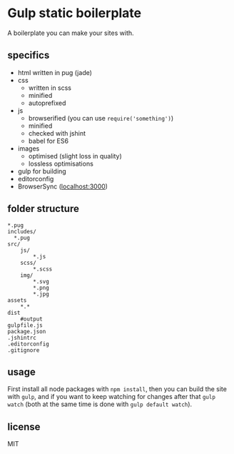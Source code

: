 # Gulp static boilerplate

A boilerplate you can make your sites with.

## specifics

* html written in pug (jade)
* css
    * written in scss
    * minified
    * autoprefixed
* js
    * browserified (you can use `require('something')`)
    * minified
    * checked with jshint
    * babel for ES6
* images
    * optimised (slight loss in quality)
    * lossless optimisations
* gulp for building
* editorconfig
* BrowserSync ([localhost:3000](http://localhost:3000))

## folder structure

```
*.pug
includes/
  *.pug
src/
    js/
        *.js
    scss/
        *.scss
    img/
        *.svg
        *.png
        *.jpg
assets
    *.*
dist
    #output
gulpfile.js
package.json
.jshintrc
.editorconfig
.gitignore
```

## usage

First install all node packages with `npm install`, then you can build the site with `gulp`, and if you want to keep watching for changes after that `gulp watch` (both at the same time is done with `gulp default watch`).

## license

MIT
